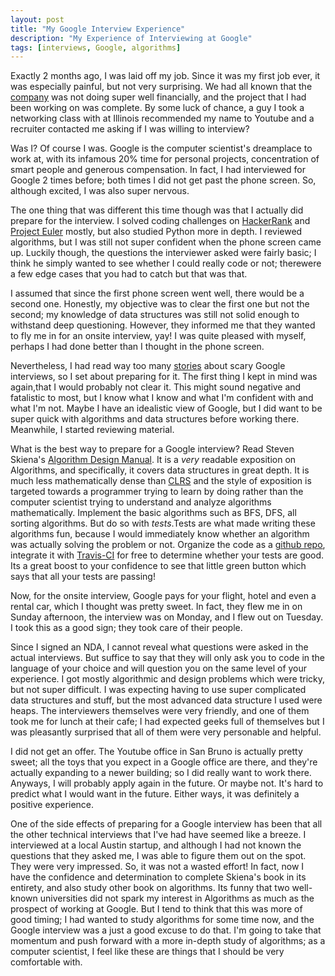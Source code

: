 ```yaml
---
layout: post
title: "My Google Interview Experience"
description: "My Experience of Interviewing at Google"
tags: [interviews, Google, algorithms]
---
```


Exactly 2 months ago, I was laid off my job. Since it was my first job
ever, it was especially painful, but not very surprising. We had all
known that the [company]("https://www.enthought.com) was not doing super
well financially, and the project that I had
been working on was complete. By some luck of chance, a guy I took a
networking class with at Illinois recommended my name to Youtube and
a recruiter contacted me asking if I was willing to interview?

Was I? Of course I was. Google is the computer scientist's dreamplace to
work at, with its infamous 20% time for personal projects, concentration
of smart people and generous compensation. In fact, I had interviewed for
Google 2 times before; both times I did not get past the phone screen. So,
although excited, I was also super nervous.

The one thing that was different this time though was that I actually did
prepare for the interview. I solved coding challenges on
[HackerRank](https://www.hackerrank.com/) and
[Project Euler](https://projecteuler.net/) mostly, but also studied Python
more in depth. I reviewed algorithms, but I was still not super confident
when the phone screen came up. Luckily though, the questions the interviewer
asked were fairly basic; I think he simply wanted to see whether I could
really code or not; therewere a few edge cases that you had to catch but that
was that.

I assumed that since the first phone screen went well, there would be a
second one. Honestly, my objective was to clear the first one but not the
second; my knowledge of data structures was still not solid enough to
withstand deep questioning. However, they informed me that they wanted to
fly me in for an onsite interview, yay! I was quite pleased with myself,
perhaps I had done better than I thought in the phone screen.

Nevertheless, I had read way too many
[stories](https://news.ycombinator.com/item?id=3634078) about scary Google
interviews, so I set about preparing for it. The first thing I kept in mind
was again,that I would probably not clear it. This might sound negative and
fatalistic to most, but I know what I know and what I'm confident with and
what I'm not. Maybe I have an idealistic view of Google, but I did want to
be super quick with algorithms and data structures before working there.
Meanwhile, I started reviewing material.

What is the best way to prepare for a Google interview? Read Steven Skiena's
[Algorithm Design Manual](http://www.algorist.com/).
It is a _very_ readable exposition on Algorithms, and specifically, it covers
data structures in great depth. It is much less mathematically dense than
[CLRS](http://mitpress.mit.edu/books/introduction-algorithms) and the style
of exposition is targeted towards a programmer trying to learn by doing rather
than the computer scientist trying to understand and analyze algorithms
mathematically. Implement the basic algorithms such as BFS, DFS, all sorting
algorithms. But do so with _tests_.Tests are what made writing these algorithms
fun, because I would immediately know whether an algorithm was actually solving
the problem or not. Organize the code as a
[github repo](https://github.com/pratikmallya/interview_questions),
integrate it with [Travis-CI](https://travis-ci.org/) for free to determine
whether your tests are good. Its a great boost to your confidence to see that
little green button which says that all your tests are passing!

Now, for the onsite interview, Google pays for your flight, hotel and even
a rental car, which I thought was pretty sweet. In fact, they flew me in on
Sunday afternoon, the interview was on Monday, and I flew out on Tuesday.
I took this as a good sign; they took care of their people.

Since I signed an NDA, I cannot reveal what questions were asked in the
actual interviews. But suffice to say that they will only ask you to code
in the language of your choice and will question you on the same level of
your experience. I got mostly algorithmic and design problems which were
tricky, but not super difficult. I was expecting having to use super
complicated data structures and stuff, but the most advanced data structure
I used were heaps. The interviewers themselves were very friendly, and one
of them took me for lunch at their cafe; I had expected geeks full of
themselves but I was pleasantly surprised that all of them were very
personable and helpful.

I did not get an offer. The Youtube office in San Bruno
is actually pretty sweet; all the toys that you expect in a Google office
are there, and they're actually expanding to a newer building; so I did
really want to work there. Anyways, I will probably apply again in the future.
Or maybe not. It's hard to predict what I would want in the future. Either ways,
it was definitely a positive experience.

One of the side effects of preparing for a Google interview has been that
all the other technical interviews that I've had have seemed like a breeze.
I interviewed at a local Austin startup, and although I had not known the
questions that they asked me, I was able to figure them out on the spot.
They were very impressed. So, it was not a wasted effort! In
fact, now I have the confidence and determination to complete Skiena's book
in its entirety, and also study other book on algorithms. Its funny that
two well-known universities did not spark my interest in Algorithms as much
as the prospect of working at Google. But I tend to think that this was
more of good timing; I had wanted to study algorithms for some time now, and
the Google interview was a just a good excuse to do that. I'm going to take
that momentum and push forward with a more in-depth study of algorithms;
as a computer scientist, I feel like these are things that I should be
very comfortable with.
